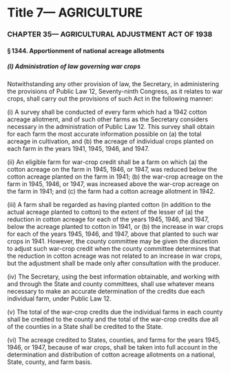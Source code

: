 
# Title 7— AGRICULTURE
### CHAPTER 35— AGRICULTURAL ADJUSTMENT ACT OF 1938
#### § 1344. Apportionment of national acreage allotments
##### (l) Administration of law governing war crops

Notwithstanding any other provision of law, the Secretary, in administering the provisions of Public Law 12, Seventy-ninth Congress, as it relates to war crops, shall carry out the provisions of such Act in the following manner:

(i) A survey shall be conducted of every farm which had a 1942 cotton acreage allotment, and of such other farms as the Secretary considers necessary in the administration of Public Law 12. This survey shall obtain for each farm the most accurate information possible on (a) the total acreage in cultivation, and (b) the acreage of individual crops planted on each farm in the years 1941, 1945, 1946, and 1947.

(ii) An eligible farm for war-crop credit shall be a farm on which (a) the cotton acreage on the farm in 1945, 1946, or 1947, was reduced below the cotton acreage planted on the farm in 1941; (b) the war-crop acreage on the farm in 1945, 1946, or 1947, was increased above the war-crop acreage on the farm in 1941; and (c) the farm had a cotton acreage allotment in 1942.

(iii) A farm shall be regarded as having planted cotton (in addition to the actual acreage planted to cotton) to the extent of the lesser of (a) the reduction in cotton acreage for each of the years 1945, 1946, and 1947, below the acreage planted to cotton in 1941, or (b) the increase in war crops for each of the years 1945, 1946, and 1947, above that planted to such war crops in 1941. However, the county committee may be given the discretion to adjust such war-crop credit when the county committee determines that the reduction in cotton acreage was not related to an increase in war crops, but the adjustment shall be made only after consultation with the producer.

(iv) The Secretary, using the best information obtainable, and working with and through the State and county committees, shall use whatever means necessary to make an accurate determination of the credits due each individual farm, under Public Law 12.

(v) The total of the war-crop credits due the individual farms in each county shall be credited to the county and the total of the war-crop credits due all of the counties in a State shall be credited to the State.

(vi) The acreage credited to States, counties, and farms for the years 1945, 1946, or 1947, because of war crops, shall be taken into full account in the determination and distribution of cotton acreage allotments on a national, State, county, and farm basis.

